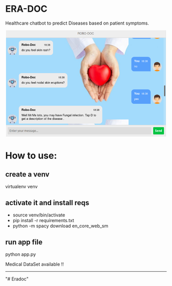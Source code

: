 # ERA-DOC

Healthcare chatbot to predict Diseases based on patient symptoms.
<br>

<p align="center">
  <img src="screens\prediction.png" width="500" >
</p>

# How to use:

## create a venv

virtualenv venv

## activate it and install reqs

- source venv/bin/activate
- pip install -r requirements.txt
- python -m spacy download en_core_web_sm

## run app file

python app.py

Medical DataSet available !!

---
"# Eradoc" 
